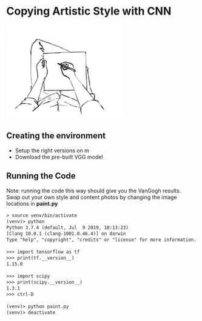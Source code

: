 # Copying Artistic Style with CNN

![](./writing.gif)

## Creating the environment
- Setup the right versions on m
- Download the pre-built VGG model

## Running the Code
Note: running the code this way should give you the VanGogh results. <BR>
Swap out your own style and content photos by changing the image locations in <b>paint.py</b> <BR>  

```
> source venv/bin/activate
(venv)> python 
Python 3.7.4 (default, Jul  9 2019, 18:13:23)
[Clang 10.0.1 (clang-1001.0.46.4)] on darwin
Type "help", "copyright", "credits" or "license" for more information.

>>> import tensorflow as tf
>>> print(tf.__version__)
1.15.0

>>> import scipy
>>> print(scipy.__version__)
1.3.1
>>> ctrl-D

(venv)> python paint.py
(venv)> deactivate
```
